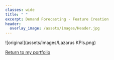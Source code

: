 ```yaml
---
classes: wide
title: " "
excerpt: Demand Forecasting - Feature Creation
header:
  overlay_image: /assets/images/Header.jpg  
---
```



![original](assets/images/Lazarus KPIs.png)

[Return to my portfolio](https://dustinrogers.github.io/)




